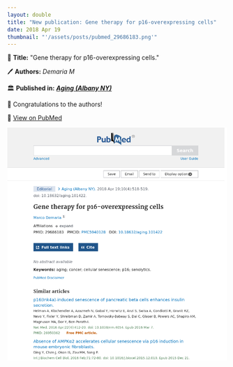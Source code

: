 ```yaml
---
layout: double
title: "New publication: Gene therapy for p16-overexpressing cells"
date: 2018 Apr 19
thumbnail: "'/assets/posts/pubmed_29686183.png'"
---
```

📖 <strong>Title:</strong> "Gene therapy for p16-overexpressing cells."  

🖊️ <strong>Authors:</strong> <em>Demaria M</em>  

🏛️ <strong>Published in:</strong> <em><strong><ins>Aging (Albany NY)</ins></strong></em>  

🎉 Congratulations to the authors!  

🔗 <a href="https://pubmed.ncbi.nlm.nih.gov/29686183/">View on PubMed</a>  

![Publication Image](/assets/posts/pubmed_29686183.png)
